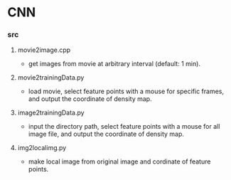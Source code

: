 # CNN

### src
1. movie2image.cpp
    * get images from movie at arbitrary interval (default: 1 min).

2. movie2trainingData.py
    * load movie, select feature points with a mouse for specific frames,
    and output the coordinate of density map.

3. image2trainingData.py
    * input the directory path, select feature points with a mouse for all image file,
    and output the coordinate of density map.

4. img2localimg.py
	* make local image from original image and cordinate of feature points.
